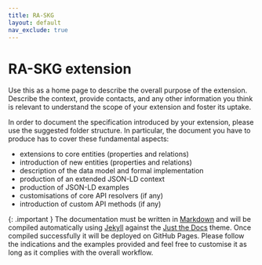 ```yaml
---
title: RA-SKG
layout: default
nav_exclude: true
---
```


# RA-SKG extension

Use this as a home page to describe the overall purpose of the extension.
Describe the context, provide contacts, and any other information you think is relevant to understand the scope of your extension and foster its uptake.

In order to document the specification introduced by your extension, please use the suggested folder structure.
In particular, the document you have to produce has to cover these fundamental aspects:
- extensions to core entities (properties and relations)
- introduction of new entities (properties and relations)
- description of the data model and formal implementation
- production of an extended JSON-LD context
- production of JSON-LD examples
- customisations of core API resolvers (if any)
- introduction of custom API methods (if any)


{: .important }
The documentation must be written in [Markdown](https://www.markdownguide.org) and will be compiled automatically using [Jekyll](https://jekyllrb.com) against the [Just the Docs](https://just-the-docs.com) theme. Once compiled successfully it will be deployed on GitHub Pages. Please follow the indications and the examples provided and feel free to customise it as long as it complies with the overall workflow.
